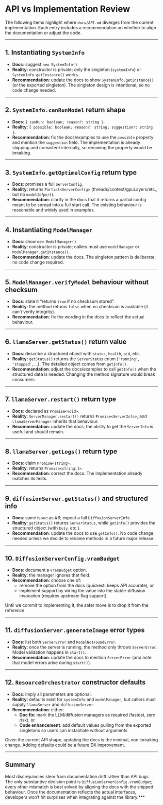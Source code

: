 # API vs Implementation Review

The following items highlight where `docs/API.md` diverges from the current implementation. Each entry includes a recommendation on whether to align the documentation or adjust the code.

---

## 1. Instantiating `SystemInfo`

- **Docs**: suggest `new SystemInfo()`.
- **Reality**: constructor is private; only the singleton (`systemInfo`) or `SystemInfo.getInstance()` works.
- **Recommendation**: update the docs to show `SystemInfo.getInstance()` (or the exported singleton). The singleton design is intentional, so no code change needed.

---

## 2. `SystemInfo.canRunModel` return shape

- **Docs**: `{ canRun: boolean; reason?: string }`.
- **Reality**: `{ possible: boolean; reason?: string; suggestion?: string }`.
- **Recommendation**: fix the docs/examples to use the `possible` property and mention the `suggestion` field. The implementation is already shipping and consistent internally, so renaming the property would be breaking.

---

## 3. `SystemInfo.getOptimalConfig` return type

- **Docs**: promises a full `ServerConfig`.
- **Reality**: returns `Partial<ServerConfig>` (threads/context/gpuLayers/etc., but no `modelId`/`port`).
- **Recommendation**: clarify in the docs that it returns a partial config meant to be spread into a full start call. The existing behaviour is reasonable and widely used in examples.

---

## 4. Instantiating `ModelManager`

- **Docs**: show `new ModelManager()`.
- **Reality**: constructor is private; callers must use `modelManager` or `ModelManager.getInstance()`.
- **Recommendation**: update the docs. The singleton pattern is deliberate; no code change required.

---

## 5. `ModelManager.verifyModel` behaviour without checksum

- **Docs**: state it “returns `true` if no checksum stored”.
- **Reality**: the method returns `false` when no checksum is available (it can’t verify integrity).
- **Recommendation**: fix the wording in the docs to reflect the actual behaviour.

---

## 6. `llamaServer.getStatus()` return value

- **Docs**: describe a structured object with `status`, `health`, `pid`, etc.
- **Reality**: `getStatus()` returns the `ServerStatus` enum (`'running'`, `'stopped'`, …). The detailed object comes from `getInfo()`.
- **Recommendation**: adjust the docs/examples to call `getInfo()` when the structured data is needed. Changing the method signature would break consumers.

---

## 7. `llamaServer.restart()` return type

- **Docs**: declared as `Promise<void>`.
- **Reality**: `ServerManager.restart()` returns `Promise<ServerInfo>`, and `LlamaServerManager` inherits that behaviour.
- **Recommendation**: update the docs; the ability to get the `ServerInfo` is useful and should remain.

---

## 8. `llamaServer.getLogs()` return type

- **Docs**: claim `Promise<string>`.
- **Reality**: returns `Promise<string[]>`.
- **Recommendation**: correct the docs. The implementation already matches its tests.

---

## 9. `diffusionServer.getStatus()` and structured info

- **Docs**: same issue as #6; expect a full `DiffusionServerInfo`.
- **Reality**: `getStatus()` returns `ServerStatus`, while `getInfo()` provides the structured object (with `busy`, etc.).
- **Recommendation**: update the docs to use `getInfo()`. No code change needed unless we decide to rename methods in a future major release.

---

## 10. `DiffusionServerConfig.vramBudget`

- **Docs**: document a `vramBudget` option.
- **Reality**: the manager ignores that field.
- **Recommendation**: choose one of:
  - remove the option from the docs (quickest: keeps API accurate), or
  - implement support by wiring the value into the stable-diffusion invocation (requires upstream flag support).
  
Until we commit to implementing it, the safer move is to drop it from the reference.

---

## 11. `diffusionServer.generateImage` error types

- **Docs**: list both `ServerError` and `ModelNotFoundError`.
- **Reality**: once the server is running, the method only throws `ServerError`. Model validation happens in `start()`.
- **Recommendation**: update the docs to mention `ServerError` (and note that model errors arise during `start()`).

---

## 12. `ResourceOrchestrator` constructor defaults

- **Docs**: imply all parameters are optional.
- **Reality**: defaults exist for `systemInfo` and `modelManager`, but callers must supply `llamaServer` and `diffusionServer`.
- **Recommendation**: either:
  - **Doc fix**: mark the LLM/diffusion managers as required (fastest, zero risk), or
  - **Code enhancement**: add default values pulling from the exported singletons so users can instantiate without arguments.

Given the current API shape, updating the docs is the minimal, non-breaking change. Adding defaults could be a future DX improvement.

---

## Summary

Most discrepancies stem from documentation drift rather than API bugs. The only substantive decision point is `DiffusionServerConfig.vramBudget`; every other mismatch is best solved by aligning the docs with the shipped behaviour. Once the documentation reflects the actual interfaces, developers won’t hit surprises when integrating against the library.***
